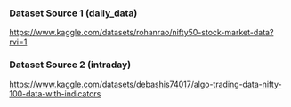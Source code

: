 ### Dataset Source 1 (daily_data)
https://www.kaggle.com/datasets/rohanrao/nifty50-stock-market-data?rvi=1

### Dataset Source 2 (intraday)
https://www.kaggle.com/datasets/debashis74017/algo-trading-data-nifty-100-data-with-indicators